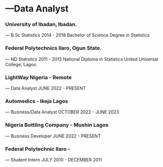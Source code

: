 # —Data Analyst

### University of Ibadan, Ibadan.
— B.Sc Statistics
2014 - 2018
Bachelor of Science Degree in Statistics

### Federal Polytechnics Ilaro, Ogun State.
— ND Statistics
2011 - 2013
National Diploma in Statistics
United Universal College, Lagos.

### LightWay Nigeria - Remote
— Data Analyst
JUNE 2022 - PRESENT
### Automedics - Ikeja Lagos
— Business/Data Analyst
OCTOBER 2022 - JUNE 2023

### Nigeria Bottling Company - Mushin Lagos
— Business Developer
JUNE 2022 - PRESENT

### Federal Polytechnic Ilaro -
— Student Intern
JULY 2010 - DECEMBER 2011
